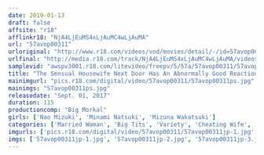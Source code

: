 ```yaml
---
date: 2019-01-13
draft: false
affsite: "r18"
afflinkr18: "NjA4LjEuMS4xLjAuMC4wLjAuMA"
url: "57avop00311"
urloriginal: "http://www.r18.com/videos/vod/movies/detail/-/id=57avop00311"
urlfinal: "http://media.r18.com/track/NjA4LjEuMS4xLjAuMC4wLjAuMA/videos/vod/movies/detail/-/id=57avop00311"
samplevid: "awspv3001.r18.com/litevideo/freepv/5/57a/57avop00311/57avop00311_dmb_w.mp4"
title: "The Sensual Housewife Next Door Has An Abnormally Good Reaction To The Word 'Raw' So I'm Gonna Fuck Her Behind Her Husband's Back! (NTR) Mizuna/Naho/Minami"
mainimgurl: "pics.r18.com/digital/video/57avop00311/57avop00311ps.jpg"
mainimgs: "57avop00311ps.jpg"
releasedate: "Sept. 01, 2017"
duration: 115
productioncomp: "Big Morkal"
girls: ['Nao Mizuki', 'Minami Natsuki', 'Mizuna Wakatsuki']
categories: ['Married Woman', 'Big Tits', 'Variety', 'Cheating Wife', 'Hi-Def', 'AV OPEN 2017 Project Category']
imgurls: ['pics.r18.com/digital/video/57avop00311/57avop00311jp-1.jpg', 'pics.r18.com/digital/video/57avop00311/57avop00311jp-2.jpg', 'pics.r18.com/digital/video/57avop00311/57avop00311jp-3.jpg', 'pics.r18.com/digital/video/57avop00311/57avop00311jp-4.jpg', 'pics.r18.com/digital/video/57avop00311/57avop00311jp-5.jpg', 'pics.r18.com/digital/video/57avop00311/57avop00311jp-6.jpg', 'pics.r18.com/digital/video/57avop00311/57avop00311jp-7.jpg', 'pics.r18.com/digital/video/57avop00311/57avop00311jp-8.jpg', 'pics.r18.com/digital/video/57avop00311/57avop00311jp-9.jpg', 'pics.r18.com/digital/video/57avop00311/57avop00311jp-10.jpg', 'pics.r18.com/digital/video/57avop00311/57avop00311jp-11.jpg', 'pics.r18.com/digital/video/57avop00311/57avop00311jp-12.jpg', 'pics.r18.com/digital/video/57avop00311/57avop00311jp-13.jpg', 'pics.r18.com/digital/video/57avop00311/57avop00311jp-14.jpg', 'pics.r18.com/digital/video/57avop00311/57avop00311jp-15.jpg', 'pics.r18.com/digital/video/57avop00311/57avop00311jp-16.jpg', 'pics.r18.com/digital/video/57avop00311/57avop00311jp-17.jpg', 'pics.r18.com/digital/video/57avop00311/57avop00311jp-18.jpg', 'pics.r18.com/digital/video/57avop00311/57avop00311jp-19.jpg', 'pics.r18.com/digital/video/57avop00311/57avop00311jp-20.jpg']
imgs: ['57avop00311jp-1.jpg', '57avop00311jp-2.jpg', '57avop00311jp-3.jpg', '57avop00311jp-4.jpg', '57avop00311jp-5.jpg', '57avop00311jp-6.jpg', '57avop00311jp-7.jpg', '57avop00311jp-8.jpg', '57avop00311jp-9.jpg', '57avop00311jp-10.jpg', '57avop00311jp-11.jpg', '57avop00311jp-12.jpg', '57avop00311jp-13.jpg', '57avop00311jp-14.jpg', '57avop00311jp-15.jpg', '57avop00311jp-16.jpg', '57avop00311jp-17.jpg', '57avop00311jp-18.jpg', '57avop00311jp-19.jpg', '57avop00311jp-20.jpg']
---
```

